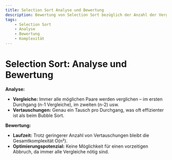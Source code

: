 ```yaml
---
title: Selection Sort Analyse und Bewertung  
description: Bewertung von Selection Sort bezüglich der Anzahl der Vergleiche, Vertauschungen und der allgemeinen Effizienz im Vergleich zu anderen Algorithmen.  
tags:
    - Selection Sort
    - Analyse
    - Bewertung
    - Komplexität
---
```


# Selection Sort: Analyse und Bewertung

**Analyse:**  
- **Vergleiche:** Immer alle möglichen Paare werden verglichen – im ersten Durchgang (n-1 Vergleiche), im zweiten (n-2) usw.  
- **Vertauschungen:** Genau ein Tausch pro Durchgang, was oft effizienter ist als beim Bubble Sort.

**Bewertung:**  
- **Laufzeit:** Trotz geringerer Anzahl von Vertauschungen bleibt die Gesamtkomplexität O(n²).  
- **Optimierungspotenzial:** Keine Möglichkeit für einen vorzeitigen Abbruch, da immer alle Vergleiche nötig sind.

